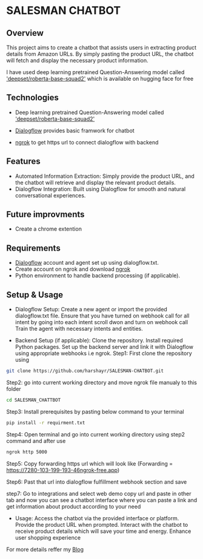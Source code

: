 <h1>SALESMAN CHATBOT </h1>

## Overview

This project aims to create a chatbot that assists users in extracting product details from Amazon URLs. By simply pasting the product URL, the chatbot will fetch and display the necessary product information.

I have used deep learning pretrained Question-Answering model called ['deepset/roberta-base-squad2'](https://huggingface.co/deepset/roberta-base-squad2-covid) which is available on hugging face for free

## Technologies 

* Deep learning pretrained Question-Answering model called ['deepset/roberta-base-squad2'](https://huggingface.co/deepset/roberta-base-squad2-covid)

* [Dialogflow](https://dialogflow.cloud.google.com) provides basic framwork for chatbot

* [ngrok](https://ngrok.com/download) to get https url to connect dialogflow with backend

## Features

* Automated Information Extraction: Simply provide the product URL, and the chatbot will retrieve and display the relevant product details.
* Dialogflow Integration: Built using Dialogflow for smooth and natural conversational experiences.

## Future improvments

* Create a chrome extention

## Requirements

* [Dialogflow](https://dialogflow.cloud.google.com) account and agent set up using dialogflow.txt.
* Create account on ngrok and download [ngrok](https://ngrok.com/download)
* Python environment to handle backend processing (if applicable).

## Setup & Usage

* Dialogflow Setup:
Create a new agent or import the provided dialogflow.txt file.
Ensure that you have turned on webhook call for all intent by going into each intent scroll dwon and turn on webhook call
Train the agent with necessary intents and entities.

* Backend Setup (if applicable):
Clone the repository.
Install required Python packages.
Set up the backend server and link it with Dialogflow using appropriate webhooks i.e ngrok.
Step1: First clone the repository using
```sh
git clone https://github.com/harshayr/SALESMAN-CHATBOT.git
```

Step2: go into current working directory and move ngrok file manualy to this folder
```sh
cd SALESMAN_CHATTBOT
```

Step3: Install prerequisites by pasting below command to your terminal
```sh
pip install -r requirment.txt
```

Step4: Open terminal and go into current working directory using step2 command and after use 
```sh
ngrok http 5000
```

Step5: Copy forwarding https url which will look like (Forwarding = https://7280-103-199-193-46ngrok-free.app)
 
Step6: Past that url into dialogflow fulfillment webhook section and save

step7: Go to integrations and select web demo copy url and paste in other tab and now you can see a chatbot interface where you can paste a link and get information about product according to your need 

* Usage:
Access the chatbot via the provided interface or platform.
Provide the product URL when prompted.
Interact with the chatbot to receive product details which will save your time and energy.
Enhance user shopping experience


For more details reffer my [Blog](https://medium.com/@rajputharshal2002/unveiling-the-prototype-of-amazon-sales-assistant-chatbot-%EF%B8%8F-7fe6c1aaeb55)


